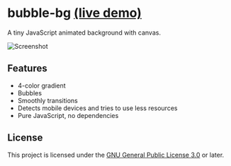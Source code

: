 # bubble-bg [(live demo)](https://bondoer.fr/demos/bubble-bg)
A tiny JavaScript animated background with canvas.

![Screenshot](http://i.imgur.com/y0b1391.png)

## Features
* 4-color gradient
* Bubbles
* Smoothly transitions
* Detects mobile devices and tries to use less resources
* Pure JavaScript, no dependencies

## License
This project is licensed under the [GNU General Public License
3.0](https://www.gnu.org/licenses/gpl-3.0.txt) or later.
